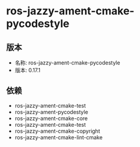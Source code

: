 # ros-jazzy-ament-cmake-pycodestyle

## 版本

- 名称: ros-jazzy-ament-cmake-pycodestyle
- 版本: 0.17.1

## 依赖

- ros-jazzy-ament-cmake-test
- ros-jazzy-ament-pycodestyle
- ros-jazzy-ament-cmake-core
- ros-jazzy-ament-cmake-test
- ros-jazzy-ament-cmake-copyright
- ros-jazzy-ament-cmake-lint-cmake
